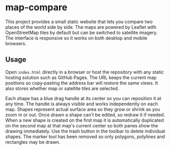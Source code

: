 # map-compare

This project provides a small static website that lets you compare two places of the world side by side. The maps are powered by Leaflet with OpenStreetMap tiles by default but can be switched to satellite imagery. The interface is responsive so it works on both desktop and mobile browsers.

## Usage

Open `index.html` directly in a browser or host the repository with any static hosting solution such as GitHub Pages. The URL keeps the current map positions so copy‑pasting the address bar will restore the same views.
It also stores whether map or satellite tiles are selected.

Each shape has a blue drag handle at its center so you can reposition it at any time. The handle is always visible and works independently on each map. Shapes represent actual surface area so they grow or shrink as you zoom in or out. Once drawn a shape can't be edited, so redraw it if needed.
When a new shape is created on the first map it is automatically duplicated on the second map at that map's current center so both panes show the drawing immediately. Use the trash button in the toolbar to delete individual shapes. The marker tool has been removed so only polygons, polylines and rectangles may be drawn.
